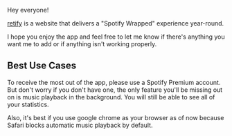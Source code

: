 Hey everyone! 

[retify](https://retify.brightxu.com) is a website that delivers a "Spotify Wrapped" experience year-round.

I hope you enjoy the app and feel free to let me know if there's anything you want me to add or if anything isn't working properly.

## Best Use Cases

To receive the most out of the app, please use a Spotify Premium account. But don't worry if you don't have one, the only feature you'll be missing out on is music playback in the background. You will still be able to see all of your statistics.

Also, it's best if you use google chrome as your browser as of now because Safari blocks automatic music playback by default.
